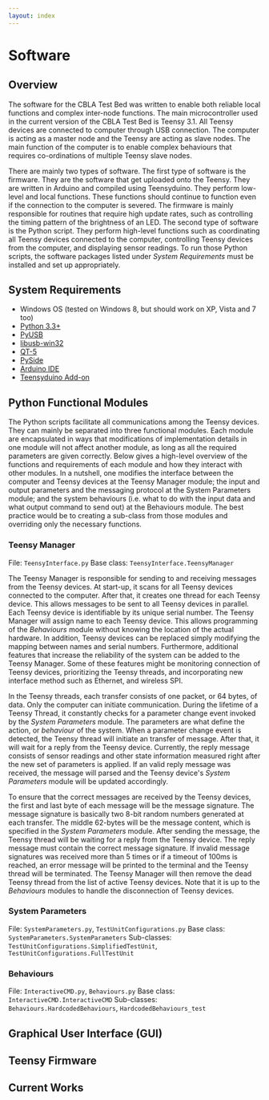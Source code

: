 ```yaml
---
layout: index
---
```


# Software

## Overview

The software for the CBLA Test Bed was written to enable both reliable local functions and complex inter-node functions.
The main microcontroller used in the current version of the CBLA Test Bed is Teensy 3.1. All Teensy devices are connected to computer through USB connection. The computer is acting as a master node and the Teensy are acting as slave nodes. The main function of the computer is to enable complex behaviours that requires co-ordinations of multiple Teensy slave nodes. 

There are mainly two types of software. The first type of software is the firmware. They are the software that get uploaded onto the Teensy. They are written in Arduino and compiled using Teensyduino. They perform low-level and local functions. These functions should continue to function even if the connection to the computer is severed. The firmware is mainly responsible for routines that require high update rates, such as controlling the timing pattern of the brightness of an LED. The second type of software is the Python script. They perform high-level functions such as coordinating all Teensy devices connected to the computer, controlling Teensy devices from the computer, and displaying sensor readings. To run those Python scripts, the software packages listed under _System Requirements_ must be installed and set up appropriately. 


## System Requirements

* Windows OS (tested on Windows 8, but should work on XP, Vista and 7 too)
* [Python 3.3+](https://www.python.org/downloads/)
* [PyUSB](https://github.com/walac/pyusb)
* [libusb-win32](http://sourceforge.net/p/libusb-win32/wiki/Home/)
* [QT-5](https://qt-project.org/downloads)
* [PySide](https://qt-project.org/wiki/PySide_Binaries_Windows)
* [Arduino IDE](http://www.arduino.cc/en/Main/Software)
* [Teensyduino Add-on](https://www.pjrc.com/teensy/td_download.html)


## Python Functional Modules

The Python scripts facilitate all communications among the Teensy devices. They can mainly be separated into three functional modules. Each module are encapsulated in ways that modifications of implementation details in one module will not affect another module, as long as all the required parameters are given correctly. 
Below gives a high-level overview of the functions and requirements of each module and how they interact with other modules. In a nutshell, one modifies the interface between the computer and Teensy devices at the Teensy Manager module; the input and output parameters and the messaging protocol at the System Parameters module; and the system behaviours (i.e. what to do with the input data and what output command to send out) at the Behaviours module. The best practice would be to creating a sub-class from those modules and overriding only the necessary functions. 

### Teensy Manager

File: `TeensyInterface.py`
Base class: `TeensyInterface.TeensyManager`

The Teensy Manager is responsible for sending to and receiving messages from the Teensy devices. At start-up, it scans for all Teensy devices connected to the computer. After that, it creates one thread for each Teensy device. This allows messages to be sent to all Teensy devices in parallel. 
Each Teensy device is identifiable by its unique serial number. The Teensy Manager will assign name to each Teensy device. This allows programming of the _Behaviours_ module without knowing the location of the actual hardware. In addition, Teensy devices can be replaced simply modifying the mapping between names and serial numbers. 
Furthermore, additional features that increase the reliability of the system can be added to the Teensy Manager. Some of these features might be monitoring connection of Teensy devices, prioritizing the Teensy threads, and incorporating new interface method such as Ethernet, and wireless SPI. 

In the Teensy threads, each transfer consists of one packet, or 64 bytes, of data. Only the computer can initiate communication. During the lifetime of a Teensy Thread, it constantly checks for a parameter change event invoked by the _System Parameters_ module. The parameters are what define the action, or _behaviour_ of the system. When a parameter change event is detected, the Teensy thread will initiate an transfer of message. After that, it will wait for a reply from the Teensy device. Currently, the reply message consists of sensor readings and other state information measured right after the new set of parameters is applied. If an valid reply message was received, the message will parsed and the Teensy device's _System Parameters_ module will be updated accordingly. 

To ensure that the correct messages are received by the Teensy devices, the first and last byte of each message will be the message signature. The message signature is basically two 8-bit random numbers generated at each transfer. The middle 62-bytes will be the message content, which is specified in the _System Parameters_ module. After sending the message, the Teensy thread will be waiting for a reply from the Teensy device. The reply message must contain the correct message signature. If invalid message signatures was received more than 5 times or if a timeout of 100ms is reached, an error message will be printed to the terminal and the Teensy thread will be terminated. The Teensy Manager will then remove the dead Teensy thread from the list of active Teensy devices. Note that it is up to the _Behaviours_ modules to handle the disconnection of Teensy devices. 



### System Parameters

File: `SystemParameters.py`, `TestUnitConfigurations.py`
Base class: `SystemParameters.SystemParameters`
Sub-classes:  `TestUnitConfigurations.SimplifiedTestUnit`, `TestUnitConfigurations.FullTestUnit`

### Behaviours

File: `InteractiveCMD.py`, `Behaviours.py`
Base class: `InteractiveCMD.InteractiveCMD`
Sub-classes: `Behaviours.HardcodedBehaviours`, `HardcodedBehaviours_test`

## Graphical User Interface (GUI)

## Teensy Firmware


## Current Works
